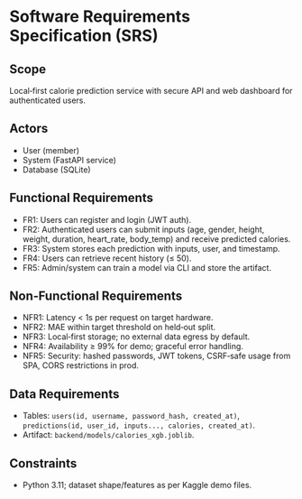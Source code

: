# Software Requirements Specification (SRS)

## Scope
Local‑first calorie prediction service with secure API and web dashboard for authenticated users.

## Actors
- User (member)
- System (FastAPI service)
- Database (SQLite)

## Functional Requirements
- FR1: Users can register and login (JWT auth).
- FR2: Authenticated users can submit inputs (age, gender, height, weight, duration, heart_rate, body_temp) and receive predicted calories.
- FR3: System stores each prediction with inputs, user, and timestamp.
- FR4: Users can retrieve recent history (≤ 50).
- FR5: Admin/system can train a model via CLI and store the artifact.

## Non‑Functional Requirements
- NFR1: Latency < 1s per request on target hardware.
- NFR2: MAE within target threshold on held‑out split.
- NFR3: Local‑first storage; no external data egress by default.
- NFR4: Availability ≥ 99% for demo; graceful error handling.
- NFR5: Security: hashed passwords, JWT tokens, CSRF‑safe usage from SPA, CORS restrictions in prod.

## Data Requirements
- Tables: `users(id, username, password_hash, created_at)`, `predictions(id, user_id, inputs..., calories, created_at)`.
- Artifact: `backend/models/calories_xgb.joblib`.

## Constraints
- Python 3.11; dataset shape/features as per Kaggle demo files.
